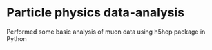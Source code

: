 # Particle physics data-analysis
Performed some basic analysis of muon data using h5hep package in Python
